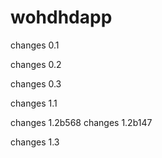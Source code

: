 # wohdhdapp


changes 0.1

changes 0.2

changes 0.3

changes 1.1

changes 1.2b568
changes 1.2b147

changes 1.3
